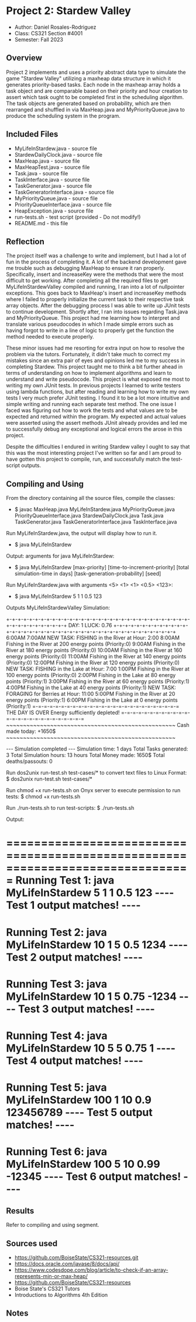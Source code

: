 # Project 2: Stardew Valley

* Author: Daniel Rosales-Rodriguez
* Class: CS321 Section #4001
* Semester: Fall 2023

## Overview

Project 2 implements and uses a priority abstract data type to simulate the game "Stardew Valley" utilizing a maxheap
data structure in which it generates priority-based tasks. Each node in the maxheap array holds a task object and are
comparable based on their priority and hour creation to assert which task ought to be completed first in the
scheduling algorithm. The task objects are generated based on probability, which are then rearranged and shuffled in via
MaxHeap.java and MyPriorityQueue.java to produce the scheduling system in the program. 

## Included Files

* MyLifeInStardew.java - source file
* StardewDailyClock.java - source file
* MaxHeap.java - source file
* MaxHeapTest.java - source file
* Task.java - source file
* TaskInterface.java - source file
* TaskGenerator.java - source file
* TaskGeneratorInterface.java - source file
* MyPriorityQueue.java - source file
* PriorityQueueInterface.java - source file
* HeapException.java - source file 
* run-tests.sh - test script (provided - Do not modify!)
* README.md - this file

## Reflection

The project itself was a challenge to write and implement, but I had a lot of fun in the process of completing it. A lot
of the backend development gave me trouble such as debugging MaxHeap to ensure it ran properly. Specifically, insert and
increaseKey were the methods that were the most difficult to get working. After completing all the required files to get
MyLifeInStardewValley compiled and running, I ran into a lot of nullpointer exceptions. This goes back to MaxHeap's
insert and increaseKey methods where I failed to properly initialize the current task to their respective task array
objects. After the debugging process I was able to write up JUnit tests to continue development. Shortly after, I ran
into issues regarding Task.java and MyPriorityQueue. This project had me learning how to interpret and translate various
pseudocodes in which I made simple errors such as having forgot to write in a line of logic to properly get the function
the method needed to execute properly.

These minor issues had me resorting for extra input on how to resolve the problem via the tutors. Fortunately, it didn't
take much to correct my mistakes since an extra pair of eyes and opinions led me to my success in completing Stardew.
This project taught me to think a bit further ahead in terms of understanding on how to implement algorithms and learn
to understand and write pseudocode. This project is what exposed me most to writing my own JUnit tests. In previous
projects I learned to write testers using lambda functions, but after reading and learning how to write my own tests I 
very much prefer JUnit testing. I found it to be a lot more intuitive and simple writing and running each separate test
method. The one issue I faced was figuring out how to work the tests and what values are to be expected and returned 
within the program. My expected and actual values were asserted using the assert methods JUnit already provides and led
me to successfully debug any exceptional and logical errors the arose in this project. 

Despite the difficulties I endured in writing Stardew valley I ought to say that this was the most interesting project
I've written so far and I am proud to have gotten this project to compile, run, and successfully match the test-script
outputs. 
    

## Compiling and Using

From the directory containing all the source files, compile the classes:
* $ javac MaxHeap.java MyLifeInStardew.java MyPriorityQueue.java PriorityQueueInterface.java StardewDailyClock.java Task.java TaskGenerator.java TaskGeneratorInterface.java TaskInterface.java

Run MyLifeInStardew.java, the output will display how to run it.
* $ java MyLifeInStardew

Output: arguments for java MyLifeInStardew: 

* $ java MyLifeInStardew  [max-priority]   [time-to-increment-priority]   [total simulation-time in days]   [task-generation-probability]   [seed]

Run MyLifeInStardew.java with arguments <5>  <1>  <1>  <0.5>  <123>:
* $ java MyLifeInStardew 5 1 1 0.5 123

Outputs MyLifeInStardewValley Simulation:

+-+-+-+-+-+-+-+-+-+-+-+-+-+-+-+-+-+-+-+-+-+-+-+-+-+-+-+-+-+-+-+-+-+-+-+-+-+-+-+-+-+-+
                DAY: 1  LUCK: 0.76
+-+-+-+-+-+-+-+-+-+-+-+-+-+-+-+-+-+-+-+-+-+-+-+-+-+-+-+-+-+-+-+-+-+-+-+-+-+-+-+-+-+-+
                6:00AM
                7:00AM
                                                        NEW TASK: FISHING in the River at Hour: 2:00
                8:00AM       Fishing in the River at 200 energy points (Priority:0)
                9:00AM       Fishing in the River at 180 energy points (Priority:0)
                10:00AM      Fishing in the River at 160 energy points (Priority:0)
                11:00AM      Fishing in the River at 140 energy points (Priority:0)
                12:00PM      Fishing in the River at 120 energy points (Priority:0)
                                                        NEW TASK: FISHING in the Lake at Hour: 7:00
                1:00PM       Fishing in the River at 100 energy points (Priority:0)
                2:00PM       Fishing in the Lake at 80 energy points (Priority:1)
                3:00PM       Fishing in the River at 60 energy points (Priority:1)
                4:00PM       Fishing in the Lake at 40 energy points (Priority:1)
                                                        NEW TASK: FORAGING for Berries at Hour: 11:00
                5:00PM       Fishing in the River at 20 energy points (Priority:1)
                6:00PM       Fishing in the Lake at 0 energy points (Priority:1)
                                         =-=-=-=-=-=-=-=-=-=-=-=-=-=-=-=-=-=-=-=-=-=-=-=-=-=
                                         THE DAY IS OVER
                                         Energy sufficiently depleted!
                                         =-=-=-=-=-=-=-=-=-=-=-=-=-=-=-=-=-=-=-=-=-=-=-=-=-=
                ~~~~~~~~~~~~~~~~~~~~~~~~~~~~~~~~~~~~~~~~~~~~~~~~~~
                                         Cash made today: +1650$
                ~~~~~~~~~~~~~~~~~~~~~~~~~~~~~~~~~~~~~~~~~~~~~~~~~~

--- Simulation completed ---
Simulation time: 1 days
Total Tasks generated: 3
Total Simulation hours: 13 hours
Total Money made: 1650$
Total deaths/passouts: 0


Run dos2unix run-test.sh test-cases/* to convert text files to Linux Format:
$ dos2unix run-test.sh test-cases/*

Run chmod +x run-tests.sh on Onyx server to execute permission to run tests:
$ chmod +x run-tests.sh

Run ./run-tests.sh to run test-scripts:
$ ./run-tests.sh

Output:

===============================================================================
Running Test 1: java MyLifeInStardew 5 1 1 0.5 123
---- Test 1 output matches! ----
===============================================================================
Running Test 2: java MyLifeInStardew 10 1 5 0.5 1234
---- Test 2 output matches! ----
===============================================================================
Running Test 3: java MyLifeInStardew 10 1 5 0.75 -1234
---- Test 3 output matches! ----
===============================================================================
Running Test 4: java MyLifeInStardew 10 5 5 0.75 1
---- Test 4 output matches! ----
===============================================================================
Running Test 5: java MyLifeInStardew 100 1 10 0.9 123456789
---- Test 5 output matches! ----
===============================================================================
Running Test 6: java MyLifeInStardew 100 5 10 0.99 -12345
---- Test 6 output matches! ----
===============================================================================


## Results

Refer to compiling and using segment.

## Sources used

- https://github.com/BoiseState/CS321-resources.git
- https://docs.oracle.com/javase/8/docs/api/
- https://www.codesdope.com/blog/article/to-check-if-an-array-represents-min-or-max-heap/
- https://github.com/BoiseState/CS321-resources
- Boise State's CS321 Tutors
- Introductions to Algorithms 4th Edition

## Notes
